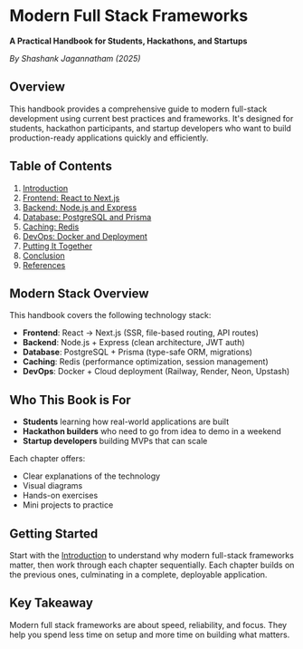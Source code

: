 # Modern Full Stack Frameworks

**A Practical Handbook for Students, Hackathons, and Startups**

*By Shashank Jagannatham (2025)*

## Overview

This handbook provides a comprehensive guide to modern full-stack development using current best practices and frameworks. It's designed for students, hackathon participants, and startup developers who want to build production-ready applications quickly and efficiently.

## Table of Contents

1. [Introduction](01-introduction.md)
2. [Frontend: React to Next.js](02-frontend.md)
3. [Backend: Node.js and Express](03-backend.md)
4. [Database: PostgreSQL and Prisma](04-database.md)
5. [Caching: Redis](05-caching.md)
6. [DevOps: Docker and Deployment](06-devops.md)
7. [Putting It Together](07-architecture.md)
8. [Conclusion](08-conclusion.md)
9. [References](09-references.md)

## Modern Stack Overview

This handbook covers the following technology stack:

- **Frontend**: React → Next.js (SSR, file-based routing, API routes)
- **Backend**: Node.js + Express (clean architecture, JWT auth)
- **Database**: PostgreSQL + Prisma (type-safe ORM, migrations)
- **Caching**: Redis (performance optimization, session management)
- **DevOps**: Docker + Cloud deployment (Railway, Render, Neon, Upstash)

## Who This Book is For

- **Students** learning how real-world applications are built
- **Hackathon builders** who need to go from idea to demo in a weekend
- **Startup developers** building MVPs that can scale

Each chapter offers:
- Clear explanations of the technology
- Visual diagrams
- Hands-on exercises
- Mini projects to practice

## Getting Started

Start with the [Introduction](01-introduction.md) to understand why modern full-stack frameworks matter, then work through each chapter sequentially. Each chapter builds on the previous ones, culminating in a complete, deployable application.

## Key Takeaway

Modern full stack frameworks are about speed, reliability, and focus. They help you spend less time on setup and more time on building what matters.